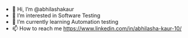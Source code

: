 - 👋 Hi, I’m @abhilashakaur
- 👀 I’m interested in Software Testing
- 🌱 I’m currently learning Automation testing
- 📫 How to reach me https://www.linkedin.com/in/abhilasha-kaur-10/

<!---
abhilashakaur/abhilashakaur is a ✨ special ✨ repository because its `README.md` (this file) appears on your GitHub profile.
You can click the Preview link to take a look at your changes.
--->
